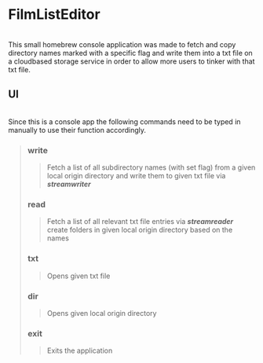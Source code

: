 # FilmListEditor 
\
This small homebrew console application was made to fetch and copy directory names marked with a specific flag and write them into a txt file on a cloudbased storage service in order to allow more users to tinker with that txt file.

## UI  
\
Since this is a console app the following commands need to be typed in manually to use their function accordingly.
> ### **write** 
>> Fetch a list of all subdirectory names (with set flag) from a given local origin directory and write them to given txt file via ***streamwriter***  
>> 
> ### **read** 
>> Fetch a list of all relevant txt file entries via ***streamreader*** create folders in given local origin directory based on the names
>> 
> ### **txt** 
>> Opens given txt file
>> 
> ### **dir** 
>> Opens given local origin directory
>>
> ### **exit**
>> Exits the application
